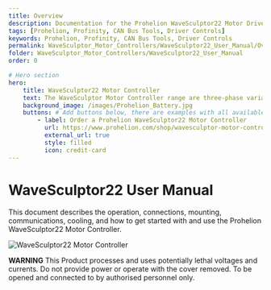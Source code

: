 ```yaml
---
title: Overview
description: Documentation for the Prohelion WaveSculptor22 Motor Drive protocol
tags: [Prohelion, Profinity, CAN Bus Tools, Driver Controls]
keywords: Prohelion, Profinity, CAN Bus Tools, Driver Controls
permalink: WaveSculptor_Motor_Controllers/WaveSculptor22_User_Manual/Overview.html
folder: WaveSculptor_Motor_Controllers/WaveSculptor22_User_Manual
order: 0

# Hero section
hero:
    title: WaveSculptor22 Motor Controller
    text: The WaveSculptor Motor Controller range are three-phase variable frequency inverters especially designed to drive high-efficiency, permanent magnet motors.
    background_image: /images/Prohelion_Battery.jpg
    buttons: # Add buttons below, there are examples with all available options
        - label: Order a Prohelion WaveSculptor22 Motor Controller
          url: https://www.prohelion.com/shop/wavesculptor-motor-controller/wavesculptor22-motor-controller/
          external_url: true 
          style: filled
          icon: credit-card 
---
```


# WaveSculptor22 User Manual

This document describes the operation, connections, mounting, communications, cooling, and how to get started with and use the Prohelion WaveSculptor22 Motor Controller.

![WaveSculptor22 Motor Controller]({{site.dox.baseurl}}/images/WaveSculptor22_User_Manual/Introduction.png)

<div class="callout callout--warning">
    <p><strong>WARNING</strong> This Product processes and uses potentially lethal voltages and currents. Do not provide power or operate with the cover removed. 
    To be opened and connected to by authorised personnel only.</p>
</div>


